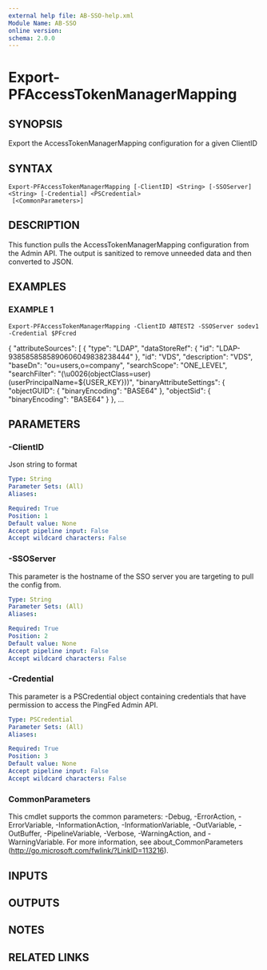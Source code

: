 ```yaml
---
external help file: AB-SSO-help.xml
Module Name: AB-SSO
online version:
schema: 2.0.0
---
```


# Export-PFAccessTokenManagerMapping

## SYNOPSIS
Export the AccessTokenManagerMapping configuration for a given ClientID

## SYNTAX

```
Export-PFAccessTokenManagerMapping [-ClientID] <String> [-SSOServer] <String> [-Credential] <PSCredential>
 [<CommonParameters>]
```

## DESCRIPTION
This function pulls the AccessTokenManagerMapping configuration from the Admin API.
The output is sanitized to remove unneeded data and then converted to JSON.

## EXAMPLES

### EXAMPLE 1
```
Export-PFAccessTokenManagerMapping -ClientID ABTEST2 -SSOServer sodev1 -Credential $PFcred
```

{
   "attributeSources": \[
     {
       "type": "LDAP",
       "dataStoreRef": {
         "id": "LDAP-9385858585890606049838238444"
       },
       "id": "VDS",
       "description": "VDS",
       "baseDn": "ou=users,o=company",
       "searchScope": "ONE_LEVEL",
     "searchFilter": "(\u0026(objectClass=user)(userPrincipalName=${USER_KEY}))",
       "binaryAttributeSettings": {
         "objectGUID": {
           "binaryEncoding": "BASE64"
         },
         "objectSid": {
           "binaryEncoding": "BASE64"
         }
       },
 ...

## PARAMETERS

### -ClientID
Json string to format

```yaml
Type: String
Parameter Sets: (All)
Aliases:

Required: True
Position: 1
Default value: None
Accept pipeline input: False
Accept wildcard characters: False
```

### -SSOServer
This parameter is the hostname of the SSO server you are targeting to pull the config from.

```yaml
Type: String
Parameter Sets: (All)
Aliases:

Required: True
Position: 2
Default value: None
Accept pipeline input: False
Accept wildcard characters: False
```

### -Credential
This parameter is a PSCredential object containing credentials that have permission to access the PingFed Admin API.

```yaml
Type: PSCredential
Parameter Sets: (All)
Aliases:

Required: True
Position: 3
Default value: None
Accept pipeline input: False
Accept wildcard characters: False
```

### CommonParameters
This cmdlet supports the common parameters: -Debug, -ErrorAction, -ErrorVariable, -InformationAction, -InformationVariable, -OutVariable, -OutBuffer, -PipelineVariable, -Verbose, -WarningAction, and -WarningVariable.
For more information, see about_CommonParameters (http://go.microsoft.com/fwlink/?LinkID=113216).

## INPUTS

## OUTPUTS

## NOTES

## RELATED LINKS
